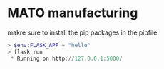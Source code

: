 # MATO manufacturing

makre sure to install the pip packages in the pipfile

``` powershell
> $env:FLASK_APP = "hello"
> flask run
 * Running on http://127.0.0.1:5000/
 ```
